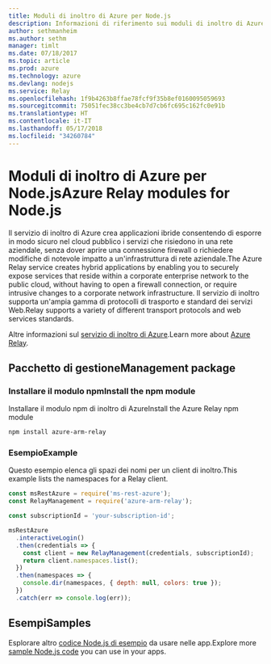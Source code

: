 ```yaml
---
title: Moduli di inoltro di Azure per Node.js
description: Informazioni di riferimento sui moduli di inoltro di Azure per Node.js
author: sethmanheim
ms.author: sethm
manager: timlt
ms.date: 07/18/2017
ms.topic: article
ms.prod: azure
ms.technology: azure
ms.devlang: nodejs
ms.service: Relay
ms.openlocfilehash: 1f9b4263b8ffae78fcf9f35b8ef0160095059693
ms.sourcegitcommit: 75051fec38cc3be4cb7d7cb6fc695c162fc0e91b
ms.translationtype: HT
ms.contentlocale: it-IT
ms.lasthandoff: 05/17/2018
ms.locfileid: "34260784"
---
```

# <a name="azure-relay-modules-for-nodejs"></a><span data-ttu-id="ceac4-103">Moduli di inoltro di Azure per Node.js</span><span class="sxs-lookup"><span data-stu-id="ceac4-103">Azure Relay modules for Node.js</span></span>

<span data-ttu-id="ceac4-104">Il servizio di inoltro di Azure crea applicazioni ibride consentendo di esporre in modo sicuro nel cloud pubblico i servizi che risiedono in una rete aziendale, senza dover aprire una connessione firewall o richiedere modifiche di notevole impatto a un'infrastruttura di rete aziendale.</span><span class="sxs-lookup"><span data-stu-id="ceac4-104">The Azure Relay service creates hybrid applications by enabling you to securely expose services that reside within a corporate enterprise network to the public cloud, without having to open a firewall connection, or require intrusive changes to a corporate network infrastructure.</span></span> <span data-ttu-id="ceac4-105">Il servizio di inoltro supporta un'ampia gamma di protocolli di trasporto e standard dei servizi Web.</span><span class="sxs-lookup"><span data-stu-id="ceac4-105">Relay supports a variety of different transport protocols and web services standards.</span></span>

<span data-ttu-id="ceac4-106">Altre informazioni sul [servizio di inoltro di Azure](https://docs.microsoft.com/azure/service-bus-relay/relay-what-is-it).</span><span class="sxs-lookup"><span data-stu-id="ceac4-106">Learn more about [Azure Relay](https://docs.microsoft.com/azure/service-bus-relay/relay-what-is-it).</span></span>

## <a name="management-package"></a><span data-ttu-id="ceac4-107">Pacchetto di gestione</span><span class="sxs-lookup"><span data-stu-id="ceac4-107">Management package</span></span>

### <a name="install-the-npm-module"></a><span data-ttu-id="ceac4-108">Installare il modulo npm</span><span class="sxs-lookup"><span data-stu-id="ceac4-108">Install the npm module</span></span>

<span data-ttu-id="ceac4-109">Installare il modulo npm di inoltro di Azure</span><span class="sxs-lookup"><span data-stu-id="ceac4-109">Install the Azure Relay npm module</span></span>

```bash
npm install azure-arm-relay
```

### <a name="example"></a><span data-ttu-id="ceac4-110">Esempio</span><span class="sxs-lookup"><span data-stu-id="ceac4-110">Example</span></span>

<span data-ttu-id="ceac4-111">Questo esempio elenca gli spazi dei nomi per un client di inoltro.</span><span class="sxs-lookup"><span data-stu-id="ceac4-111">This example lists the namespaces for a Relay client.</span></span>

```javascript
const msRestAzure = require('ms-rest-azure');
const RelayManagement = require('azure-arm-relay');

const subscriptionId = 'your-subscription-id';

msRestAzure
  .interactiveLogin()
  .then(credentials => {
    const client = new RelayManagement(credentials, subscriptionId);
    return client.namespaces.list();
  })
  .then(namespaces => {
    console.dir(namespaces, { depth: null, colors: true });
  })
  .catch(err => console.log(err));
```

## <a name="samples"></a><span data-ttu-id="ceac4-112">Esempi</span><span class="sxs-lookup"><span data-stu-id="ceac4-112">Samples</span></span>

<span data-ttu-id="ceac4-113">Esplorare altro [codice Node.js di esempio](https://azure.microsoft.com/resources/samples/?platform=nodejs) da usare nelle app.</span><span class="sxs-lookup"><span data-stu-id="ceac4-113">Explore more [sample Node.js code](https://azure.microsoft.com/resources/samples/?platform=nodejs) you can use in your apps.</span></span>
